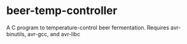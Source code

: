 # beer-temp-controller 
A C program to temperature-control beer fermentation.
Requires avr-binutils, avr-gcc, and avr-libc
